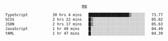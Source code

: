 <p align="center">
  <samp>
    <a href="https://yiwwhl.com">me</a>
  </samp>
</p>

<!--START_SECTION:waka-->

```txt
TypeScript           30 hrs 4 mins   ██████████████████▒░░░░░░   73.77 %
SCSS                 2 hrs 22 mins   █▒░░░░░░░░░░░░░░░░░░░░░░░   05.82 %
JSON                 2 hrs 17 mins   █▒░░░░░░░░░░░░░░░░░░░░░░░   05.63 %
JavaScript           1 hr 49 mins    █░░░░░░░░░░░░░░░░░░░░░░░░   04.49 %
YAML                 1 hr 47 mins    █░░░░░░░░░░░░░░░░░░░░░░░░   04.39 %
```

<!--END_SECTION:waka-->